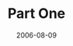 ---
layout: message
category: message
series: "Next Level: Greg Boyd"
title: "Part One"
date: 2006-08-09
audio-description: "Greg Boyd discusses the Kingdom of God, what it is and what it means."
audio: "http://s3.amazonaws.com/crossroadsaudiomessages/KingdomNL1.mp3"
audio-title: "Greg Boyd&#58; Part One"
audio-duration: "56:08"
---